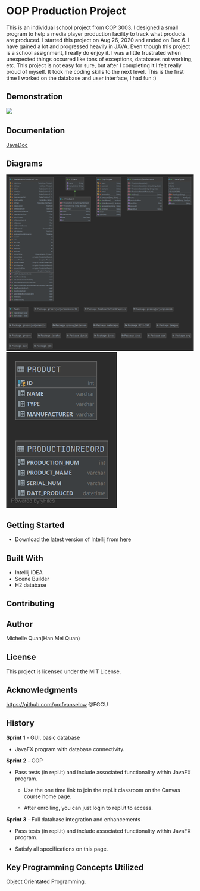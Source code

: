 # OOP Production Project
This is an individual school project from COP 3003. I designed a small program to help a media player production facility to track what products are produced.
I started this project on Aug 26, 2020 and ended on Dec 6. I have gained a lot and progressed heavily in JAVA.
Even though this project is a school assignment, I really do enjoy it. I was a little frustrated when unexpected things occurred like tons of exceptions, databases not working, etc. This project is not easy for sure, but after I completing it I felt really proud of myself. It took me coding skills to the next level. 
This is the first time I worked on the database and user interface, I had fun :)
## Demonstration
![](https://github.com/McMei/GradleProject/blob/week11/oop.gif)
## Documentation
[JavaDoc](https://mcmei.github.io/GradleProject/Main.html)

## Diagrams
![image 1](https://github.com/McMei/GradleProject/blob/week11/Top-Level%20Package.png)
![image 2](https://github.com/McMei/GradleProject/blob/week11/PRODUCT.png)

## Getting Started
* Download the latest version of Intellij from [here](https://www.jetbrains.com/idea/download/#section=windows)

## Built With
* Intellij IDEA
* Scene Builder
* H2 database
## Contributing


## Author
Michelle Quan(Han Mei Quan)

## License
This project is licensed under the MIT License.

## Acknowledgments
https://github.com/profvanselow
@FGCU

## History
**Sprint 1** - GUI, basic database

* JavaFX program with database connectivity.

**Sprint 2** - OOP

* Pass tests (in repl.it) and include associated functionality within JavaFX program.

  * Use the one time link to join the repl.it classroom on the Canvas course home page.

  * After enrolling, you can just login to repl.it to access.

**Sprint 3** - Full database integration and enhancements

* Pass tests (in repl.it) and include associated functionality within JavaFX program.

* Satisfy all specifications on this page. 

## Key Programming Concepts Utilized
Object Orientated Programming.
